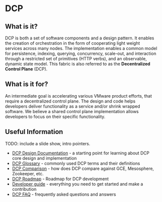 # DCP

## What is it?

DCP  is both  a set  of  software components  and a  design pattern.  It
enables the creation  of orchestration in the form  of cooperating light
weight services across  many nodes. The implementation  enables a common
model for  persistence, indexing, querying, concurrency,  scale-out, and
interaction through a restricted set  of primitives (HTTP verbs), and an
observable, dynamic state model. This fabric  is also referred to as the
**Decentralized Control Plane** (DCP).

## What is it for?

An  intermediate goal  is accelerating  various VMware  product efforts,
that require  a decentralized control  plane. The design and  code helps
developers  deliver functionality  as  a service  and/or shrink  wrapped
software.  We  believe  a  shared control  plane  implementation  allows
developers to focus on their specific functionality.

## Useful Information

TODO: include a slide show, intro pointers. 

* [DCP Design Documentation](dcp-Design) - a starting point for learning about DCP core design and implementation
* [DCP Glossary](Glossary) - commonly used DCP terms and their definitions
* [DCP Comparison](dcp-Comparison) - how does DCP compare against GCE, Mesosphere, Zookeeper, etc.
* [DCP Roadmap](roadmap) - Roadmap for DCP development
* [Developer guide](dcp-DeveloperGuide) - everything you need to get started and make a contribution
* [DCP FAQ](dcp-FAQ) - frequently asked questions and answers


